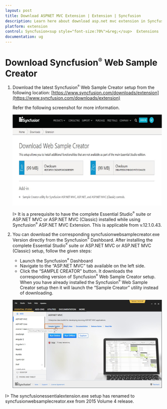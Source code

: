 ```yaml
---
layout: post
title: Download ASPNET MVC Extension | Extension | Syncfusion
description: Learn here about download asp.net mvc extension in Syncfusion  Essential ASP.NET MVC Extension Control, its elements, and more.
platform: extension
control: Syncfusion<sup style="font-size:70%">&reg;</sup>  Extensions
documentation: ug
---
```


# Download Syncfusion<sup style="font-size:70%">&reg;</sup>  Web Sample Creator 

1. Download the latest Syncfusion<sup style="font-size:70%">&reg;</sup>  Web Sample Creator setup from the following location: [https://www.syncfusion.com/downloads/extension](https://www.syncfusion.com/downloads/extension)

   Refer the following screenshot for more information.

   ![Download link for Syncfusion<sup style="font-size:70%">&reg;</sup>  Essential Studio<sup style="font-size:70%">&reg;</sup>  Web Sample Creator](Download-ASPNET-MVC-Extension_images/Download-ASPNET-MVC-Extension-img1.jpeg)

   I> It is a prerequisite to have the complete Essential Studio<sup style="font-size:70%">&reg;</sup>  suite or ASP.NET MVC or ASP.NET MVC (Classic) installed while using Syncfusion<sup style="font-size:70%">&reg;</sup>  ASP.NET MVC Extension. This is applicable from v.12.1.0.43.

2. You can download the corresponding syncfusionwebsamplecreator.exe Version directly from the Syncfusion<sup style="font-size:70%">&reg;</sup>  Dashboard. After installing the complete Essential Studio<sup style="font-size:70%">&reg;</sup>  suite or ASP.NET MVC or ASP.NET MVC (Classic) setup, follow the given steps:

   * Launch the Syncfusion<sup style="font-size:70%">&reg;</sup>  Dashboard 
   * Navigate to the “ASP.NET MVC” tab available on the left side.
   * Click the “SAMPLE CREATOR” button. It downloads the corresponding version of Syncfusion<sup style="font-size:70%">&reg;</sup>  Web Sample Creator setup. When you have already installed the Syncfusion<sup style="font-size:70%">&reg;</sup>  Web Sample Creator setup then it will launch the “Sample Creator” utility instead of downloading. 

    ![Syncfusion Essential studio control panel to launch the Sample Creator](Download-ASPNET-MVC-Extension_images/Download-ASPNET-MVC-Extension-img2.jpeg)

I> The syncfusionessentialextension.exe setup has renamed to syncfusionwebsamplecreator.exe from 2015 Volume 4 release.

